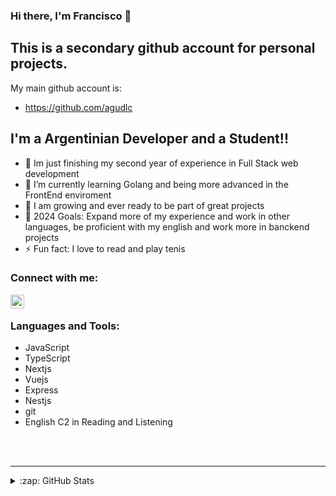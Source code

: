 ### Hi there, I'm Francisco 👋 

## This is a secondary github account for personal projects.
My main github account is: 
- https://github.com/agudlc

  
## I'm a Argentinian Developer and a Student!!


- 🔭 Im just finishing my second year of experience in Full Stack web development
- 🌱 I’m currently learning Golang and being more advanced in the FrontEnd enviroment
- 👯 I am growing and ever ready to be part of great projects
- 🥅 2024 Goals: Expand more of my experience and work in other languages, be proficient with my english and work more in banckend projects
- ⚡ Fun fact: I love to read and play tenis

### Connect with me:

[<img align="left" alt="codeSTACKr | LinkedIn" width="22px" src="https://cdn.jsdelivr.net/npm/simple-icons@v3/icons/linkedin.svg" />][linkedin]


<br />

### Languages and Tools:

- JavaScript
- TypeScript
- Nextjs
- Vuejs
- Express
- Nestjs
- git
- English C2 in Reading and Listening

<br />
<br />

---

<details>
  <summary>:zap: GitHub Stats</summary>

  Don't worry about this i work a lot in private projects

</details>



[linkedin]: https://www.linkedin.com/in/franciscodelacolina-fullstack/

